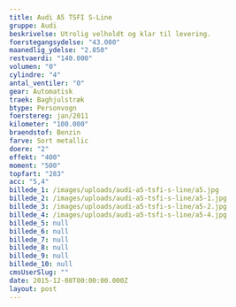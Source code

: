 ```yaml
---
title: Audi A5 TSFI S-Line
gruppe: Audi
beskrivelse: Utrolig velholdt og klar til levering.
foerstegangsydelse: "43.000"
maanedlig_ydelse: "2.850"
restvaerdi: "140.000"
volumen: "0"
cylindre: "4"
antal_ventiler: "0"
gear: Automatisk
traek: Baghjulstræk
btype: Personvogn
foerstereg: jan/2011
kilometer: "100.000"
braendstof: Benzin
farve: Sort metallic
doere: "2"
effekt: "400"
moment: "500"
topfart: "283"
acc: "5,4"
billede_1: /images/uploads/audi-a5-tsfi-s-line/a5.jpg
billede_2: /images/uploads/audi-a5-tsfi-s-line/a5-1.jpg
billede_3: /images/uploads/audi-a5-tsfi-s-line/a5-2.jpg
billede_4: /images/uploads/audi-a5-tsfi-s-line/a5-4.jpg
billede_5: null
billede_6: null
billede_7: null
billede_8: null
billede_9: null
billede_10: null
cmsUserSlug: ""
date: 2015-12-08T00:00:00.000Z
layout: post
---
```


